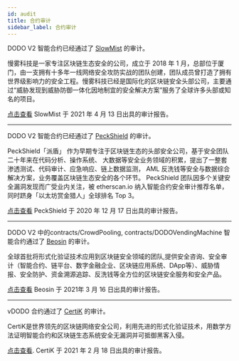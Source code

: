 ```yaml
---
id: audit
title: 合约审计
sidebar_label: 合约审计
---
```


DODO V2 智能合约已经通过了 [SlowMist](https://www.slowmist.com/?lang=zh) 的审计。

慢雾科技是一家专注区块链生态安全的公司，成立于 2018 年 1 月，总部位于厦门，由一支拥有十多年一线网络安全攻防实战的团队创建，团队成员曾打造了拥有世界级影响力的安全工程。慢雾科技已经是国际化的区块链安全头部公司，主要通过“威胁发现到威胁防御一体化因地制宜的安全解决方案”服务了全球许多头部或知名的项目。

[点击查看](https://github.com/DODOEX/contractV2/blob/main/audit/SlowMist_Smart%20Contract_Security_Audit_Report_DODOV2.pdf) SlowMist 于 2021 年 4 月 13 日出具的审计报告。

---

DODO V2 智能合约已经通过了 [PeckShield](https://peckshield.cn/zh) 的审计。 

PeckShield「派盾」 作为早期专注于区块链生态的头部安全公司，基于安全团队二十年来在代码分析、操作系统、 ⼤数据等安全业务领域的积累，提出了一整套渗透测试、代码审计、应急响应、链上数据监测， AML 反洗钱等安全与数据综合解决方案，业务覆盖区块链生态安全的各个环节。 PeckShield 团队因多个关键安全漏洞发现而广受业内关注，被 etherscan.io 纳入智能合约安全审计推荐名单，同时跻身「以太坊赏金猎人」全球排名 Top 3。

[点击查看](https://github.com/DODOEX/contractV2/blob/main/audit/PeckShield-Audit-DODOV2-v1.0.pdf) PeckShield 于 2020 年 12 月 17 日出具的审计报告。

----

DODO V2 中的contracts/CrowdPooling, contracts/DODOVendingMachine 智能合约通过了 [Beosin](https://www.lianantech.com/#/) 的审计。

全球首批将形式化验证技术应用到区块链安全领域的团队,提供安全咨询、安全审计（智能合约、链平台、数字金融企业、区块链应用系统、DApp等）、威胁情报、安全防护、资金溯源追踪、反洗钱等全方位的区块链安全服务和安全产品。

[点击查看](https://github.com/DODOEX/contractV2/blob/main/audit/Smart%20contract%20security%20audit%20report-DODO.pdf)  Beosin 于 2021年 3 月 16 日出具的审计报告。

----

vDODO 合约通过了 [CertiK](https://certik.io/) 的审计。

CertiK是世界领先的区块链网络安全公司，利用先进的形式化验证技术，用数学方法证明智能合约和区块链生态系统安全无漏洞并可抵御黑客入侵。

[点击查看](https://github.com/DODOEX/contractV2/blob/main/audit/vDODO-final-report.pdf). CertiK 于 2021 年 2 月 18 日出具的审计报告。

